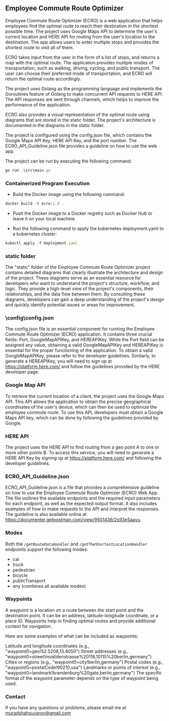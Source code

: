 ## Employee Commute Route Optimizer

Employee Commute Route Optimizer (ECRO) is a web application that helps employees find the optimal route to reach their destination in the shortest possible time. The project uses Google Maps API to determine the user's current location and HERE API for routing from the user's location to the destination. The app allows users to enter multiple stops and provides the shortest route to visit all of them.

ECRO takes input from the user in the form of a list of stops, and returns a map with the optimal route. The application provides multiple modes of transportation, such as walking, driving, cycling, and public transport. The user can choose their preferred mode of transportation, and ECRO will return the optimal route accordingly.

The project uses Golang as the programming language and implements the Goroutines feature of Golang to make concurrent API requests to HERE API. The API responses are sent through channels, which helps to improve the performance of the application.

ECRO also provides a visual representation of the optimal route using diagrams that are stored in the static folder. The project's architecture is documented in the diagrams in the static folder.

The project is configured using the config.json file, which contains the Google Maps API Key, HERE API Key, and the port number. The ECRO_API_Guideline.json file provides a guideline on how to use the web app. 

The project can be run by executing the following command:

```javascript
go run .\src\main.go
```

### Containerized Program Execution

- Build the Docker image using the following command:

```javascript
docker build -t ecro:1.0 .
```

- Push the Docker image to a Docker registry such as Docker Hub or leave it on your local machine

- Run the following command to apply the kubernetes deployment.yaml to a kubernetes cluster:

```javascript
kubectl apply -f deployment.yaml
```


### static folder

The "static" folder of the Employee Commute Route Optimizer project contains detailed diagrams that clearly illustrate the architecture and design of the project. These diagrams serve as an essential resource for developers who want to understand the project's structure, workflow, and logic. They provide a high-level view of the project's components, their relationships, and the data flow between them. By consulting these diagrams, developers can gain a deep understanding of the project's design and quickly identify potential issues or areas for improvement.

### \config\config.json

The config.json file is an essential component for running the Employee Commute Route Optimizer (ECRO) application. It contains three crucial fields: Port, GoogleMapAPIKey, and HEREAPIKey. While the Port field can be assigned any value, obtaining a valid GoogleMapAPIKey and HEREAPIKey is essential for the proper functioning of the application. To obtain a valid GoogleMapAPIKey, please refer to the developer guidelines. Similarly, to generate a HEREAPIKey, you will need to sign up at https://platform.here.com/ and follow the guidelines provided by the HERE developer page.

### Google Map API 

To retrieve the current location of a client, the project uses the Google Maps API. This API allows the application to obtain the precise geographical coordinates of the user's device, which can then be used to optimize the employee commute route. To use this API, developers must obtain a Google Maps API key, which can be done by following the guidelines provided by Google.

### HERE API

The project uses the HERE API to find routing from a geo point A to one or more other points B. To access this service, you will need to generate a HERE API Key by signing up at https://platform.here.com/ and following the developer guidelines.

### ECRO_API_Guideline.json

ECRO_API_Guideline.json is a file that provides a comprehensive guideline on how to use the Employee Commute Route Optimizer (ECRO) Web App. The file outlines the available endpoints and the required input parameters for each endpoint, as well as the expected output format. It also includes examples of how to make requests to the API and interpret the responses. The guideline is also available online at https://documenter.getpostman.com/view/9501436/2s93eSaavu.

### Modes

Both the `/getRouteDataHandler` and `/getTheShortestLocationHandler` endpoints support the following modes:

- car
- truck
- pedestrian
- bicycle
- publicTransport
- any (combines all available modes)

### Waypoints

A waypoint is a location on a route between the start point and the destination point. It can be an address, latitude-longitude coordinate, or a place ID. Waypoints help in finding optimal routes and provide additional context for navigation.

Here are some examples of what can be included as waypoints:

Latitude and longitude coordinates (e.g., "waypoint0=geo!52.5208,13.4050")
Street addresses (e.g., "waypoint0=street!invalidenstrasse%20116,10115%20berlin,germany")
Cities or regions (e.g., "waypoint0=city!berlin,germany")
Postal codes (e.g., "waypoint0=postalCode!90210,usa")
Landmarks or points of interest (e.g., "waypoint0=landmark!brandenburg%20gate,berlin,germany")
The specific format of the waypoint parameter depends on the type of waypoint being used.

### Contact

If you have any questions or problems, please email me at muradshahsuvarov@gmail.com
